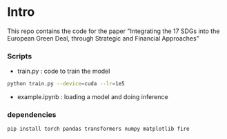 # Intro 

This repo contains the code for the paper "Integrating the 17 SDGs into the European Green Deal, through Strategic and Financial Approaches" 
 
### Scripts 

- train.py  : code to train the model 
```bash 
python train.py --device=cuda --lr=1e5
```
- example.ipynb : loading a model and doing inference 



### dependencies 

`pip install torch pandas transformers numpy matplotlib fire` 
